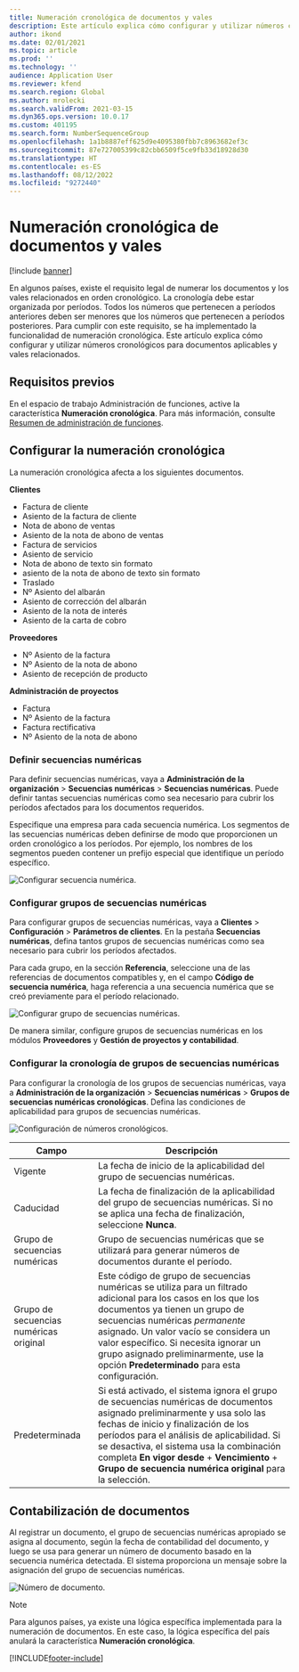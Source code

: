```yaml
---
title: Numeración cronológica de documentos y vales
description: Este artículo explica cómo configurar y utilizar números cronológicos para documentos aplicables y vales relacionados.
author: ikond
ms.date: 02/01/2021
ms.topic: article
ms.prod: ''
ms.technology: ''
audience: Application User
ms.reviewer: kfend
ms.search.region: Global
ms.author: mrolecki
ms.search.validFrom: 2021-03-15
ms.dyn365.ops.version: 10.0.17
ms.custom: 401195
ms.search.form: NumberSequenceGroup
ms.openlocfilehash: 1a1b8887eff625d9e4095380fbb7c8963682ef3c
ms.sourcegitcommit: 87e727005399c82cbb6509f5ce9fb33d18928d30
ms.translationtype: HT
ms.contentlocale: es-ES
ms.lasthandoff: 08/12/2022
ms.locfileid: "9272440"
---
```

# <a name="numbering-documents-and-vouchers-chronologically"></a>Numeración cronológica de documentos y vales

[!include [banner](../includes/banner.md)]


En algunos países, existe el requisito legal de numerar los documentos y los vales relacionados en orden cronológico. La cronología debe estar organizada por períodos. Todos los números que pertenecen a períodos anteriores deben ser menores que los números que pertenecen a períodos posteriores. Para cumplir con este requisito, se ha implementado la funcionalidad de numeración cronológica. Este artículo explica cómo configurar y utilizar números cronológicos para documentos aplicables y vales relacionados.

## <a name="prerequisites"></a>Requisitos previos

En el espacio de trabajo Administración de funciones, active la característica **Numeración cronológica**. Para más información, consulte [Resumen de administración de funciones](../../fin-ops-core/fin-ops/get-started/feature-management/feature-management-overview.md).

## <a name="configure-chronological-numbering"></a>Configurar la numeración cronológica

La numeración cronológica afecta a los siguientes documentos.

**Clientes**
- Factura de cliente
- Asiento de la factura de cliente
- Nota de abono de ventas
- Asiento de la nota de abono de ventas
- Factura de servicios
- Asiento de servicio
- Nota de abono de texto sin formato
- asiento de la nota de abono de texto sin formato
- Traslado
- Nº Asiento del albarán
- Asiento de corrección del albarán
- Asiento de la nota de interés
- Asiento de la carta de cobro

**Proveedores**
- Nº Asiento de la factura
- Nº Asiento de la nota de abono
- Asiento de recepción de producto

**Administración de proyectos**
- Factura
- Nº Asiento de la factura
- Factura rectificativa
- Nº Asiento de la nota de abono 

### <a name="define-number-sequences"></a>Definir secuencias numéricas

Para definir secuencias numéricas, vaya a **Administración de la organización** > **Secuencias numéricas** > **Secuencias numéricas**. Puede definir tantas secuencias numéricas como sea necesario para cubrir los períodos afectados para los documentos requeridos. 

Especifique una empresa para cada secuencia numérica. Los segmentos de las secuencias numéricas deben definirse de modo que proporcionen un orden cronológico a los períodos. Por ejemplo, los nombres de los segmentos pueden contener un prefijo especial que identifique un período específico.

![Configurar secuencia numérica.](media/chrono-num-sequence.jpg)

### <a name="configure-number-sequence-groups"></a>Configurar grupos de secuencias numéricas

Para configurar grupos de secuencias numéricas, vaya a **Clientes** > **Configuración** > **Parámetros de clientes**. En la pestaña **Secuencias numéricas**, defina tantos grupos de secuencias numéricas como sea necesario para cubrir los períodos afectados. 

Para cada grupo, en la sección **Referencia**, seleccione una de las referencias de documentos compatibles y, en el campo **Código de secuencia numérica**, haga referencia a una secuencia numérica que se creó previamente para el período relacionado.

![Configurar grupo de secuencias numéricas.](media/chrono-num-sequence-group.jpg)

De manera similar, configure grupos de secuencias numéricas en los módulos **Proveedores** y **Gestión de proyectos y contabilidad**.

### <a name="configure-number-sequence-groups-chronology"></a>Configurar la cronología de grupos de secuencias numéricas

Para configurar la cronología de los grupos de secuencias numéricas, vaya a **Administración de la organización** > **Secuencias numéricas** > **Grupos de secuencias numéricas cronológicas**. Defina las condiciones de aplicabilidad para grupos de secuencias numéricas.

![Configuración de números cronológicos.](media/chrono-num-sequence-group-period.jpg)

| Campo            | Descripción                                                                                                                                                                                                                                                                                                                                                                                   |
|---------------------|------------------------------------------------------------------------------------------------------------------------------------------------------------------------------------------------------------------------------------------------------------------------------------------------------------------------------------------------------------------------------------------------|
| Vigente  | La fecha de inicio de la aplicabilidad del grupo de secuencias numéricas. |
| Caducidad      | La fecha de finalización de la aplicabilidad del grupo de secuencias numéricas. Si no se aplica una fecha de finalización, seleccione **Nunca**. |
| Grupo de secuencias numéricas | Grupo de secuencias numéricas que se utilizará para generar números de documentos durante el período. |
| Grupo de secuencias numéricas original | Este código de grupo de secuencias numéricas se utiliza para un filtrado adicional para los casos en los que los documentos ya tienen un grupo de secuencias numéricas *permanente* asignado. Un valor vacío se considera un valor específico. Si necesita ignorar un grupo asignado preliminarmente, use la opción **Predeterminado** para esta configuración. |
| Predeterminada | Si está activado, el sistema ignora el grupo de secuencias numéricas de documentos asignado preliminarmente y usa solo las fechas de inicio y finalización de los períodos para el análisis de aplicabilidad. Si se desactiva, el sistema usa la combinación completa **En vigor desde** + **Vencimiento** + **Grupo de secuencia numérica original** para la selección. |

## <a name="document-posting"></a>Contabilización de documentos
Al registrar un documento, el grupo de secuencias numéricas apropiado se asigna al documento, según la fecha de contabilidad del documento, y luego se usa para generar un número de documento basado en la secuencia numérica detectada. El sistema proporciona un mensaje sobre la asignación del grupo de secuencias numéricas.

![Número de documento.](media/chrono-num-sequence-fti.jpg)

> [!NOTE]
> Para algunos países, ya existe una lógica específica implementada para la numeración de documentos. En este caso, la lógica específica del país anulará la característica **Numeración cronológica**.


[!INCLUDE[footer-include](../../includes/footer-banner.md)]
